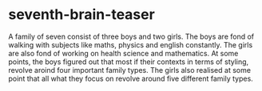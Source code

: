 # seventh-brain-teaser
A family of seven consist of three boys and two girls. The boys are fond of walking with subjects like maths, physics and english constantly. The girls are also fond of working on health science and mathematics. At some points, the boys figured out that most if their contexts in terms of styling, revolve aroind four important family types. The girls also realised at some point that all what they focus on revolve around five different family types.
